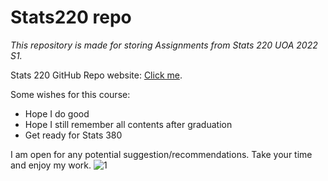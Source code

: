 # Stats220 repo

*This repository is made for storing Assignments from Stats 220 UOA 2022 S1.*

Stats 220 GitHub Repo website: [Click me](https://jackhh7297.github.io/Stats220/).

Some wishes for this course:
- Hope I do good
- Hope I still remember all contents after graduation
- Get ready for Stats 380

I am open for any potential suggestion/recommendations.
Take your time and enjoy my work.
![1](https://www.pngitem.com/pimgs/m/248-2487139_cartoon-welcome-gestures-png-download-welcome-cartoon-png.png)
